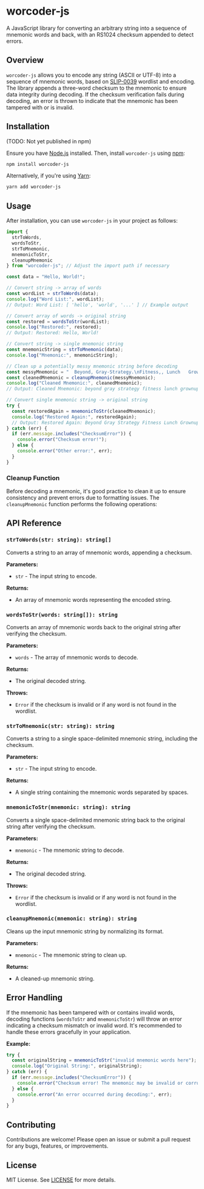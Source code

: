# worcoder-js

A JavaScript library for converting an arbitrary string into a sequence of mnemonic words and back, with an RS1024 checksum appended to detect errors.

## Overview

`worcoder-js` allows you to encode any string (ASCII or UTF-8) into a sequence of mnemonic words, based on [SLIP-0039](https://github.com/satoshilabs/slips/blob/master/slip-0039.md) wordlist and encoding. The library appends a three-word checksum to the mnemonic to ensure data integrity during decoding. If the checksum verification fails during decoding, an error is thrown to indicate that the mnemonic has been tampered with or is invalid.

## Installation

(TODO: Not yet published in npm)

Ensure you have [Node.js](https://nodejs.org/) installed. Then, install `worcoder-js` using [npm](https://www.npmjs.com/):

```bash
npm install worcoder-js
```

Alternatively, if you're using [Yarn](https://yarnpkg.com/):

```bash
yarn add worcoder-js
```

## Usage

After installation, you can use `worcoder-js` in your project as follows:

```javascript
import {
  strToWords,
  wordsToStr,
  strToMnemonic,
  mnemonicToStr,
  cleanupMnemonic
} from "worcoder-js"; // Adjust the import path if necessary

const data = "Hello, World!";

// Convert string -> array of words
const wordList = strToWords(data);
console.log("Word List:", wordList);
// Output: Word List: [ 'hello', 'world', '...' ] // Example output

// Convert array of words -> original string
const restored = wordsToStr(wordList);
console.log("Restored:", restored);
// Output: Restored: Hello, World!

// Convert string -> single mnemonic string
const mnemonicString = strToMnemonic(data);
console.log("Mnemonic:", mnemonicString);

// Clean up a potentially messy mnemonic string before decoding
const messyMnemonic = "  Beyond, Gray-Strategy.\nFitness,, Lunch   Grownup Review!";
const cleanedMnemonic = cleanupMnemonic(messyMnemonic);
console.log("Cleaned Mnemonic:", cleanedMnemonic);
// Output: Cleaned Mnemonic: beyond gray strategy fitness lunch grownup review

// Convert single mnemonic string -> original string
try {
  const restoredAgain = mnemonicToStr(cleanedMnemonic);
  console.log("Restored Again:", restoredAgain);
  // Output: Restored Again: Beyond Gray Strategy Fitness Lunch Grownup Review
} catch (err) {
  if (err.message.includes("ChecksumError")) {
    console.error("Checksum error!");
  } else {
    console.error("Other error:", err);
  }
}
```

### Cleanup Function

Before decoding a mnemonic, it's good practice to clean it up to ensure consistency and prevent errors due to formatting issues. The `cleanupMnemonic` function performs the following operations:

## API Reference

### `strToWords(str: string): string[]`

Converts a string to an array of mnemonic words, appending a checksum.

**Parameters:**

- `str` - The input string to encode.

**Returns:**

- An array of mnemonic words representing the encoded string.

### `wordsToStr(words: string[]): string`

Converts an array of mnemonic words back to the original string after verifying the checksum.

**Parameters:**

- `words` - The array of mnemonic words to decode.

**Returns:**

- The original decoded string.

**Throws:**

- `Error` if the checksum is invalid or if any word is not found in the wordlist.

### `strToMnemonic(str: string): string`

Converts a string to a single space-delimited mnemonic string, including the checksum.

**Parameters:**

- `str` - The input string to encode.

**Returns:**

- A single string containing the mnemonic words separated by spaces.

### `mnemonicToStr(mnemonic: string): string`

Converts a single space-delimited mnemonic string back to the original string after verifying the checksum.

**Parameters:**

- `mnemonic` - The mnemonic string to decode.

**Returns:**

- The original decoded string.

**Throws:**

- `Error` if the checksum is invalid or if any word is not found in the wordlist.

### `cleanupMnemonic(mnemonic: string): string`

Cleans up the input mnemonic string by normalizing its format.

**Parameters:**

- `mnemonic` - The mnemonic string to clean up.

**Returns:**

- A cleaned-up mnemonic string.

## Error Handling

If the mnemonic has been tampered with or contains invalid words, decoding functions (`wordsToStr` and `mnemonicToStr`) will throw an error indicating a checksum mismatch or invalid word. It's recommended to handle these errors gracefully in your application.

**Example:**

```javascript
try {
  const originalString = mnemonicToStr("invalid mnemonic words here");
  console.log("Original String:", originalString);
} catch (err) {
  if (err.message.includes("ChecksumError")) {
    console.error("Checksum error! The mnemonic may be invalid or corrupted.");
  } else {
    console.error("An error occurred during decoding:", err);
  }
}
```

## Contributing

Contributions are welcome! Please open an issue or submit a pull request for any bugs, features, or improvements.

## License

MIT License. See [LICENSE](./LICENSE) for more details.

